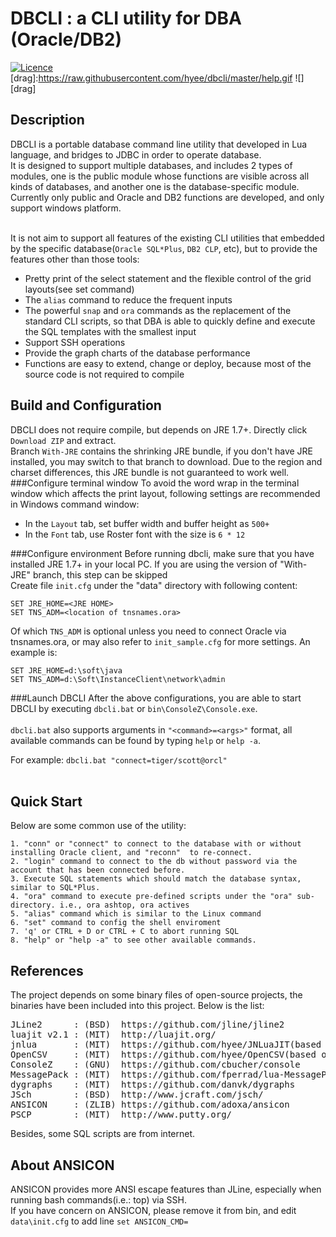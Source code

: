 
DBCLI : a CLI utility for DBA (Oracle/DB2)
=====================================================
[![Licence](http://img.shields.io/badge/Licence-MIT-brightgreen.svg)](https://en.wikipedia.org/wiki/MIT_License)
[drag]:https://raw.githubusercontent.com/hyee/dbcli/master/help.gif
![][drag]

Description
-----------------------

DBCLI is a portable database command line utility that developed in Lua language, and bridges to JDBC in order to operate database. <br/> 
It is designed to support multiple databases, and includes 2 types of modules, one is the public module whose functions are visible across all kinds of databases, and another one is the database-specific module.<br>
Currently only public and Oracle and DB2 functions are developed, and only support windows platform.<br><br>

It is not aim to support all features of the existing CLI utilities that embedded by the specific database(`Oracle SQL*Plus`, `DB2 CLP`, etc), but to provide the features other than those tools:<br>
* Pretty print of the select statement and the flexible control of the grid layouts(see set command)
* The `alias` command to reduce the frequent inputs
* The powerful `snap` and `ora` commands as the replacement of the standard CLI scripts, so that DBA is able to quickly define and execute the SQL templates with the smallest input
* Support SSH operations
* Provide the graph charts of the database performance
* Functions are easy to extend, change or deploy, because most of the source code is not required to compile


Build and Configuration
-----------------------
DBCLI does not require compile, but depends on JRE 1.7+. Directly click `Download ZIP` and extract.<br/> 
Branch `With-JRE` contains the shrinking JRE bundle, if you don't have JRE installed, you may switch to that branch to download. Due to the region and charset differences, this JRE bundle is not guaranteed to work well.<br/>
###Configure terminal window
To avoid the word wrap in the terminal window which affects the print layout, following settings are recommended in Windows command window:<br>
* In the `Layout` tab, set buffer width and buffer height as `500+`
* In the `Font` tab, use Roster font with the size is `6 * 12`

###Configure environment
Before running dbcli, make sure that you have installed JRE 1.7+ in your local PC. If you are using the version of "With-JRE" branch, this step can be skipped<br>
Create file `init.cfg` under the "data" directory with following content:
   
    SET JRE_HOME=<JRE HOME>
    SET TNS_ADM=<location of tnsnames.ora>
    
Of which `TNS_ADM` is optional unless you need to connect Oracle via tnsnames.ora, or may also refer to `init_sample.cfg` for more settings. An example is:
   
    SET JRE_HOME=d:\soft\java
    SET TNS_ADM=d:\Soft\InstanceClient\network\admin

###Launch DBCLI
After the above configurations, you are able to start DBCLI by executing `dbcli.bat` or `bin\ConsoleZ\Console.exe`.<br>    
`dbcli.bat` also supports arguments in `"<command>=<args>"` format, all available commands can be found by typing `help` or `help -a`.

For example: `dbcli.bat "connect=tiger/scott@orcl"`<br><br>

Quick Start
-----------------------
Below are some common use of the utility:<br>

    1. "conn" or "connect" to connect to the database with or without installing Oracle client, and "reconn"  to re-connect.
    2. "login" command to connect to the db without password via the account that has been connected before. 
    3. Execute SQL statements which should match the database syntax, similar to SQL*Plus.
    4. "ora" command to execute pre-defined scripts under the "ora" sub-directory. i.e., ora ashtop, ora actives
    5. "alias" command which is similar to the Linux command
    6. "set" command to config the shell enviroment
    7. 'q' or CTRL + D or CTRL + C to abort running SQL
    8. "help" or "help -a" to see other available commands.

References
-----------------------
The project depends on some binary files of open-source projects, the binaries have been included into this project.
Below is the list:<br>
<pre>
JLine2      : (BSD)  https://github.com/jline/jline2
luajit v2.1 : (MIT)  http://luajit.org/
jnlua       : (MIT)  https://github.com/hyee/JNLuaJIT(based on http://jnlua.googlecode.com/)
OpenCSV     : (MIT)  https://github.com/hyee/OpenCSV(based on opencsv.sourceforge.net)
ConsoleZ    : (GNU)  https://github.com/cbucher/console
MessagePack : (MIT)  https://github.com/fperrad/lua-MessagePack (pure lua)
dygraphs    : (MIT)  https://github.com/danvk/dygraphs
JSch        : (BSD)  http://www.jcraft.com/jsch/
ANSICON     : (ZLIB) https://github.com/adoxa/ansicon
PSCP        : (MIT)  http://www.putty.org/
</pre>  

Besides, some SQL scripts are from internet.

About ANSICON
-----------------------
ANSICON provides more ANSI escape features than JLine, especially when running bash commands(i.e.: top) via SSH.<br/>
If you have concern on ANSICON, please remove it from bin, and edit `data\init.cfg` to add line `set ANSICON_CMD=`